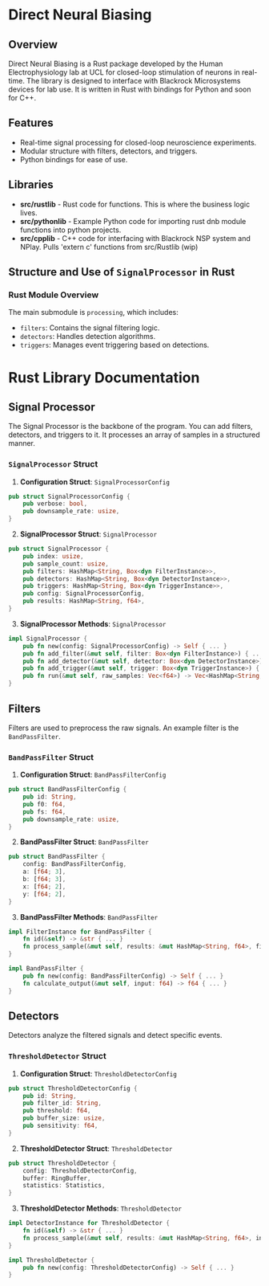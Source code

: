 # Direct Neural Biasing

## Overview

Direct Neural Biasing is a Rust package developed by the Human Electrophysiology lab at UCL for closed-loop stimulation of neurons in real-time. The library is designed to interface with Blackrock Microsystems devices for lab use. It is written in Rust with bindings for Python and soon for C++.

## Features

- Real-time signal processing for closed-loop neuroscience experiments.
- Modular structure with filters, detectors, and triggers.
- Python bindings for ease of use.

## Libraries

- **src/rustlib** - Rust code for functions. This is where the business logic lives.
- **src/pythonlib** - Example Python code for importing rust dnb module functions into python projects.
- **src/cpplib** - C++ code for interfacing with Blackrock NSP system and NPlay. Pulls 'extern c' functions from src/Rustlib (wip)

## Structure and Use of `SignalProcessor` in Rust

### Rust Module Overview

The main submodule is `processing`, which includes:

- `filters`: Contains the signal filtering logic.
- `detectors`: Handles detection algorithms.
- `triggers`: Manages event triggering based on detections.

# Rust Library Documentation

## Signal Processor

The Signal Processor is the backbone of the program. You can add filters, detectors, and triggers to it. It processes an array of samples in a structured manner.

### `SignalProcessor` Struct

1. **Configuration Struct**: `SignalProcessorConfig`

```rust
pub struct SignalProcessorConfig {
    pub verbose: bool,
    pub downsample_rate: usize,
}
```

2. **SignalProcessor Struct**: `SignalProcessor`

```rust
pub struct SignalProcessor {
    pub index: usize,
    pub sample_count: usize,
    pub filters: HashMap<String, Box<dyn FilterInstance>>,
    pub detectors: HashMap<String, Box<dyn DetectorInstance>>,
    pub triggers: HashMap<String, Box<dyn TriggerInstance>>,
    pub config: SignalProcessorConfig,
    pub results: HashMap<String, f64>,
}
```

3. **SignalProcessor Methods**: `SignalProcessor`

```rust
impl SignalProcessor {
    pub fn new(config: SignalProcessorConfig) -> Self { ... }
    pub fn add_filter(&mut self, filter: Box<dyn FilterInstance>) { ... }
    pub fn add_detector(&mut self, detector: Box<dyn DetectorInstance>) { ... }
    pub fn add_trigger(&mut self, trigger: Box<dyn TriggerInstance>) { ... }
    pub fn run(&mut self, raw_samples: Vec<f64>) -> Vec<HashMap<String, f64>> { ... }
}
```

## Filters

Filters are used to preprocess the raw signals. An example filter is the `BandPassFilter`.

### `BandPassFilter` Struct

1. **Configuration Struct**: `BandPassFilterConfig `

```rust
pub struct BandPassFilterConfig {
    pub id: String,
    pub f0: f64,
    pub fs: f64,
    pub downsample_rate: usize,
}
```

2. **BandPassFilter Struct**: `BandPassFilter `

```rust
pub struct BandPassFilter {
    config: BandPassFilterConfig,
    a: [f64; 3],
    b: [f64; 3],
    x: [f64; 2],
    y: [f64; 2],
}
```

3. **BandPassFilter Methods**: `BandPassFilter `

```rust
impl FilterInstance for BandPassFilter {
    fn id(&self) -> &str { ... }
    fn process_sample(&mut self, results: &mut HashMap<String, f64>, filter_id: &str) { ... }
}
```

```rust
impl BandPassFilter {
    pub fn new(config: BandPassFilterConfig) -> Self { ... }
    fn calculate_output(&mut self, input: f64) -> f64 { ... }
}
```

## Detectors

Detectors analyze the filtered signals and detect specific events.

### `ThresholdDetector` Struct

1. **Configuration Struct**: `ThresholdDetectorConfig  `

```rust
pub struct ThresholdDetectorConfig {
    pub id: String,
    pub filter_id: String,
    pub threshold: f64,
    pub buffer_size: usize,
    pub sensitivity: f64,
}
```

2. **ThresholdDetector Struct**: `ThresholdDetector  `

```rust
pub struct ThresholdDetector {
    config: ThresholdDetectorConfig,
    buffer: RingBuffer,
    statistics: Statistics,
}
```

3. **ThresholdDetector Methods**: `ThresholdDetector `

```rust
impl DetectorInstance for ThresholdDetector {
    fn id(&self) -> &str { ... }
    fn process_sample(&mut self, results: &mut HashMap<String, f64>, index: usize, detector_id: &str) { ... }
}
```

```rust
impl ThresholdDetector {
    pub fn new(config: ThresholdDetectorConfig) -> Self { ... }
}
```
